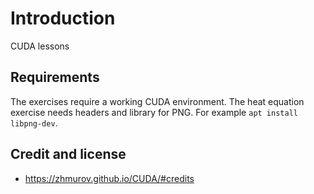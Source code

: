 # Introduction

CUDA lessons

## Requirements

The exercises require a working CUDA environment. The heat equation exercise needs
headers and library for PNG. For example `apt install libpng-dev`.

## Credit and license

- https://zhmurov.github.io/CUDA/#credits
